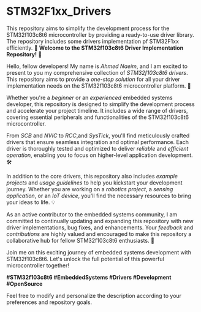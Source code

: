 # STM32F1xx_Drivers
This repository aims to simplify the development process for the STM32f103c8t6 microcontroller by providing a ready-to-use driver library. The repository includes some drivers implementation pf STM32F1xx efficiently.
🚀 **Welcome to the STM32f103c8t6 Driver Implementation Repository!** 🌟

Hello, fellow developers! My name is *Ahmed Naeim*, and I am excited to present to you my comprehensive collection of *STM32f103c8t6 drivers*. This repository aims to provide a *one-stop solution* for all your driver implementation needs on the STM32f103c8t6 microcontroller platform. 💪

Whether you're a *beginner* or an *experienced* embedded systems developer, this repository is designed to simplify the development process and accelerate your project timeline. It includes a wide range of drivers, covering essential peripherals and functionalities of the STM32f103c8t6 microcontroller.

From *SCB* and *NVIC* to *RCC*,and *SysTick*, you'll find meticulously crafted drivers that ensure seamless integration and optimal performance. Each driver is thoroughly tested and optimized to deliver *reliable* and *efficient operation*, enabling you to focus on higher-level application development. 🛠️

In addition to the core drivers, this repository also includes *example projects* and *usage guidelines* to help you kickstart your development journey. Whether you are working on a *robotics project*, a *sensing application*, or an *IoT device*, you'll find the necessary resources to bring your ideas to life. 💡

As an active contributor to the embedded systems community, I am committed to continually updating and expanding this repository with new driver implementations, bug fixes, and enhancements. Your *feedback* and *contributions* are highly valued and encouraged to make this repository a collaborative hub for fellow STM32f103c8t6 enthusiasts. 🤝

Join me on this exciting journey of embedded systems development with STM32f103c8t6. Let's unlock the full potential of this powerful microcontroller together!

**#STM32f103c8t6 #EmbeddedSystems #Drivers #Development #OpenSource**

Feel free to modify and personalize the description according to your preferences and repository goals.
